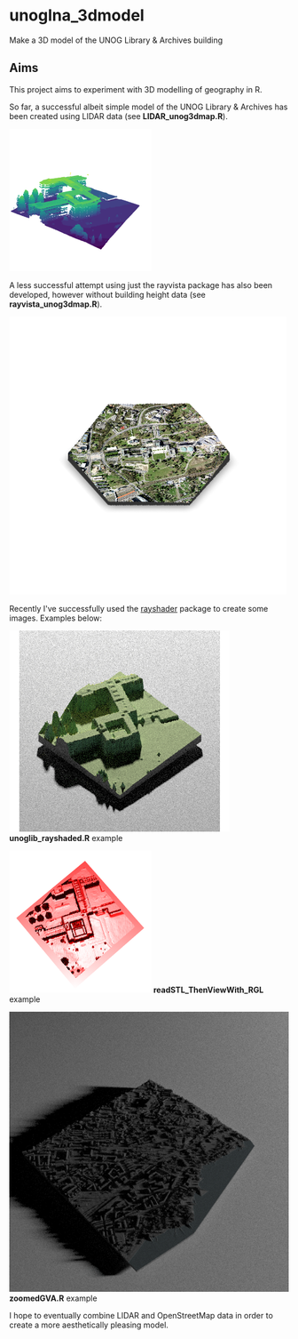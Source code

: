 # unoglna_3dmodel
Make a 3D model of the UNOG Library &amp; Archives building

## Aims
This project aims to experiment with 3D modelling of geography in R.

So far, a successful albeit simple model of the UNOG Library & Archives has been created using LIDAR data (see **LIDAR_unog3dmap.R**).

![*UNOG Library in 3D*](exports/LIDAR_unog2022-08-09_18.14.01.png)


A less successful attempt using just the rayvista package has also been developed, however without building height data (see **rayvista_unog3dmap.R**).

![rayvista render of UNOG](exports/unog2022-08-08_22.53.35.png)



Recently I've successfully used the [rayshader](https://github.com/tylermorganwall/rayshader) package to create some images. Examples below:

![*unoglib_rayshaded.R* example](exports/UNOGlib_rayshay_HQ.png)
**unoglib_rayshaded.R** example

![*readSTL_ThenViewWith_RGL* example](exports/unoglib_redrgl2022-08-26_08.30.53.png)
**readSTL_ThenViewWith_RGL** example

![*zoomedGVA.R* example](exports/zoomedGVA2022-08-27_13.14.32.stl.png)
**zoomedGVA.R** example



I hope to eventually combine LIDAR and OpenStreetMap data in order to create a more aesthetically pleasing model.
